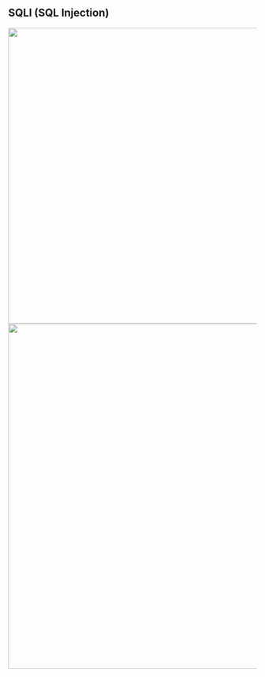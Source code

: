 ## SQLI (SQL Injection)

<a href="https://twitter.com/hackersden_/status/1465229358545526787"><img width="550" height="600px" align="left" src="https://user-images.githubusercontent.com/79082257/143884335-9adfa71d-7b23-49b7-9afb-996e800d1c68.png"/></a>

#

<a href="https://twitter.com/GodfatherOrwa/status/1439247081655447566"><img width="550" height="700px" align="left" src="https://user-images.githubusercontent.com/79082257/143886364-f03183e1-5922-4b79-9002-a04bfa55c56a.png"/></a>

